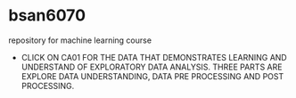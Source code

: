 # bsan6070
repository for machine learning course 
- CLICK ON CA01 FOR THE DATA THAT DEMONSTRATES LEARNING AND UNDERSTAND OF EXPLORATORY DATA ANALYSIS. THREE PARTS ARE EXPLORE DATA UNDERSTANDING, DATA PRE PROCESSING AND POST PROCESSING.
